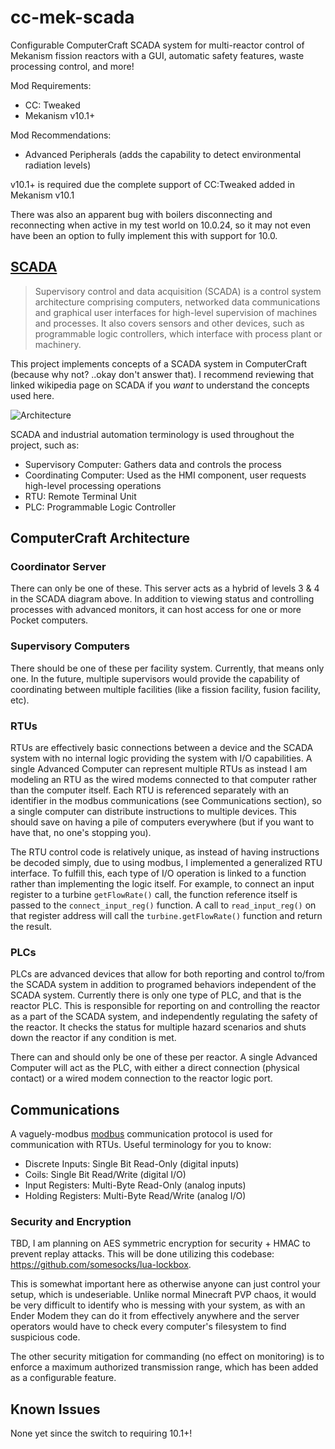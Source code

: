 # cc-mek-scada
Configurable ComputerCraft SCADA system for multi-reactor control of Mekanism fission reactors with a GUI, automatic safety features, waste processing control, and more! 

Mod Requirements:
- CC: Tweaked
- Mekanism v10.1+

Mod Recommendations:
- Advanced Peripherals (adds the capability to detect environmental radiation levels)

v10.1+ is required due the complete support of CC:Tweaked added in Mekanism v10.1

There was also an apparent bug with boilers disconnecting and reconnecting when active in my test world on 10.0.24, so it may not even have been an option to fully implement this with support for 10.0.


## [SCADA](https://en.wikipedia.org/wiki/SCADA)
> Supervisory control and data acquisition (SCADA) is a control system architecture comprising computers, networked data communications and graphical user interfaces for high-level supervision of machines and processes. It also covers sensors and other devices, such as programmable logic controllers, which interface with process plant or machinery.

This project implements concepts of a SCADA system in ComputerCraft (because why not? ..okay don't answer that). I recommend reviewing that linked wikipedia page on SCADA if you *want* to understand the concepts used here.

![Architecture](https://upload.wikimedia.org/wikipedia/commons/thumb/1/10/Functional_levels_of_a_Distributed_Control_System.svg/1000px-Functional_levels_of_a_Distributed_Control_System.svg.png)

SCADA and industrial automation terminology is used throughout the project, such as:
- Supervisory Computer: Gathers data and controls the process
- Coordinating Computer: Used as the HMI component, user requests high-level processing operations
- RTU: Remote Terminal Unit
- PLC: Programmable Logic Controller

## ComputerCraft Architecture

### Coordinator Server

There can only be one of these. This server acts as a hybrid of levels 3 & 4 in the SCADA diagram above. In addition to viewing status and controlling processes with advanced monitors, it can host access for one or more Pocket computers.

### Supervisory Computers

There should be one of these per facility system. Currently, that means only one. In the future, multiple supervisors would provide the capability of coordinating between multiple facilities (like a fission facility, fusion facility, etc).

### RTUs

RTUs are effectively basic connections between a device and the SCADA system with no internal logic providing the system with I/O capabilities. A single Advanced Computer can represent multiple RTUs as instead I am modeling an RTU as the wired modems connected to that computer rather than the computer itself. Each RTU is referenced separately with an identifier in the modbus communications (see Communications section), so a single computer can distribute instructions to multiple devices. This should save on having a pile of computers everywhere (but if you want to have that, no one's stopping you).

The RTU control code is relatively unique, as instead of having instructions be decoded simply, due to using modbus, I implemented a generalized RTU interface. To fulfill this, each type of I/O operation is linked to a function rather than implementing the logic itself. For example, to connect an input register to a turbine `getFlowRate()` call, the function reference itself is passed to the `connect_input_reg()` function. A call to `read_input_reg()` on that register address will call the `turbine.getFlowRate()` function and return the result.

### PLCs

PLCs are advanced devices that allow for both reporting and control to/from the SCADA system in addition to programed behaviors independent of the SCADA system. Currently there is only one type of PLC, and that is the reactor PLC. This is responsible for reporting on and controlling the reactor as a part of the SCADA system, and independently regulating the safety of the reactor. It checks the status for multiple hazard scenarios and shuts down the reactor if any condition is met.

There can and should only be one of these per reactor. A single Advanced Computer will act as the PLC, with either a direct connection (physical contact) or a wired modem connection to the reactor logic port.

## Communications

A vaguely-modbus [modbus](https://en.wikipedia.org/wiki/Modbus) communication protocol is used for communication with RTUs. Useful terminology for you to know:
- Discrete Inputs: Single Bit Read-Only (digital inputs)
- Coils: Single Bit Read/Write (digital I/O)
- Input Registers: Multi-Byte Read-Only (analog inputs)
- Holding Registers: Multi-Byte Read/Write (analog I/O)

### Security and Encryption

TBD, I am planning on AES symmetric encryption for security + HMAC to prevent replay attacks. This will be done utilizing this codebase: https://github.com/somesocks/lua-lockbox.

This is somewhat important here as otherwise anyone can just control your setup, which is undeseriable. Unlike normal Minecraft PVP chaos, it would be very difficult to identify who is messing with your system, as with an Ender Modem they can do it from effectively anywhere and the server operators would have to check every computer's filesystem to find suspicious code. 

The other security mitigation for commanding (no effect on monitoring) is to enforce a maximum authorized transmission range, which has been added as a configurable feature.

## Known Issues

None yet since the switch to requiring 10.1+!
